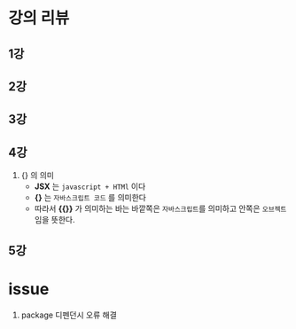 # 강의 리뷰

## 1강
## 2강
## 3강
## 4강
1. {} 의 의미
    - **JSX** 는 `javascript + HTMl` 이다
    - **{}** 는 `자바스크립트 코드` 를 의미한다
    - 따라서 **{{}}** 가 의미하는 바는 바깥쪽은 `자바스크립트`를 의미하고 안쪽은 `오브젝트`임을 뜻한다.   

## 5강
# issue
1. package 디펜던시 오류 해결

